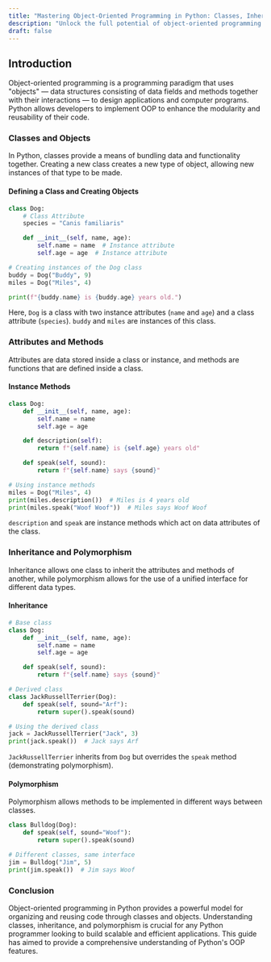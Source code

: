 ```yaml
---
title: "Mastering Object-Oriented Programming in Python: Classes, Inheritance, and Polymorphism"
description: "Unlock the full potential of object-oriented programming in Python with this extensive guide. Learn how to define classes, create objects, and utilize inheritance and polymorphism to design reusable and modular code."
draft: false
---
```


## Introduction

Object-oriented programming is a programming paradigm that uses "objects" — data structures consisting of data fields and methods together with their interactions — to design applications and computer programs. Python allows developers to implement OOP to enhance the modularity and reusability of their code.

### Classes and Objects

In Python, classes provide a means of bundling data and functionality together. Creating a new class creates a new type of object, allowing new instances of that type to be made.

#### Defining a Class and Creating Objects
```python
class Dog:
    # Class Attribute
    species = "Canis familiaris"

    def __init__(self, name, age):
        self.name = name  # Instance attribute
        self.age = age  # Instance attribute

# Creating instances of the Dog class
buddy = Dog("Buddy", 9)
miles = Dog("Miles", 4)

print(f"{buddy.name} is {buddy.age} years old.")
```
Here, `Dog` is a class with two instance attributes (`name` and `age`) and a class attribute (`species`). `buddy` and `miles` are instances of this class.

### Attributes and Methods

Attributes are data stored inside a class or instance, and methods are functions that are defined inside a class.

#### Instance Methods
```python
class Dog:
    def __init__(self, name, age):
        self.name = name
        self.age = age

    def description(self):
        return f"{self.name} is {self.age} years old"

    def speak(self, sound):
        return f"{self.name} says {sound}"

# Using instance methods
miles = Dog("Miles", 4)
print(miles.description())  # Miles is 4 years old
print(miles.speak("Woof Woof"))  # Miles says Woof Woof
```
`description` and `speak` are instance methods which act on data attributes of the class.

### Inheritance and Polymorphism

Inheritance allows one class to inherit the attributes and methods of another, while polymorphism allows for the use of a unified interface for different data types.

#### Inheritance
```python
# Base class
class Dog:
    def __init__(self, name, age):
        self.name = name
        self.age = age

    def speak(self, sound):
        return f"{self.name} says {sound}"

# Derived class
class JackRussellTerrier(Dog):
    def speak(self, sound="Arf"):
        return super().speak(sound)

# Using the derived class
jack = JackRussellTerrier("Jack", 3)
print(jack.speak())  # Jack says Arf
```
`JackRussellTerrier` inherits from `Dog` but overrides the `speak` method (demonstrating polymorphism).

#### Polymorphism
Polymorphism allows methods to be implemented in different ways between classes.

```python
class Bulldog(Dog):
    def speak(self, sound="Woof"):
        return super().speak(sound)

# Different classes, same interface
jim = Bulldog("Jim", 5)
print(jim.speak())  # Jim says Woof
```

### Conclusion

Object-oriented programming in Python provides a powerful model for organizing and reusing code through classes and objects. Understanding classes, inheritance, and polymorphism is crucial for any Python programmer looking to build scalable and efficient applications. This guide has aimed to provide a comprehensive understanding of Python's OOP features.
